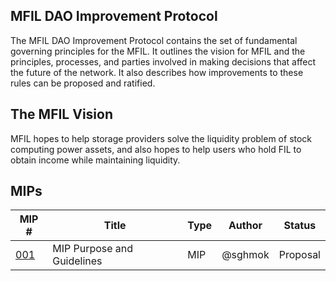 ## MFIL DAO Improvement Protocol 

The MFIL DAO Improvement Protocol contains the set of fundamental governing principles for the MFIL. It outlines the vision for MFIL and the principles, processes, and parties involved in making decisions that affect the future of the network. It also describes how improvements to these rules can be proposed and ratified.

## The MFIL Vision

MFIL hopes to help storage providers solve the liquidity problem of stock computing power assets, and also hopes to help users who hold FIL to obtain income while maintaining liquidity.

## MIPs

|MIP #   | Title  | Type  | Author  | Status  |
|---|---|---|---|---|
|[001](https://github.com/sghmok/MIPs/blob/main/MIPS/mip-001.md)|MIP Purpose and Guidelines|MIP|@sghmok|Proposal|
